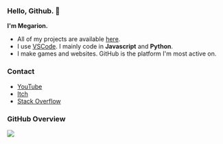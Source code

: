 <h3>Hello, Github. 👋</h3>

**I'm Megarion.**

- All of my projects are available [here](https://megarion.github.io/).
- I use [VSCode](https://code.visualstudio.com/). I mainly code in **Javascript** and **Python**.
- I make games and websites. GitHub is the platform I'm most active on.

<h3>Contact</h3>

- [YouTube](https://www.youtube.com/channel/UCBrlr_nVSQ_4kZtsY58Q8wA)
- [Itch](https://megarion.itch.io/)
- [Stack Overflow](https://stackoverflow.com/users/15978658/megarion)

<h3>GitHub Overview</h3>

[![](https://github-readme-stats.vercel.app/api/top-langs/?username=Megarion&langs_count=10&theme=dark)](https://github.com/Megarion/github-readme-stats)
